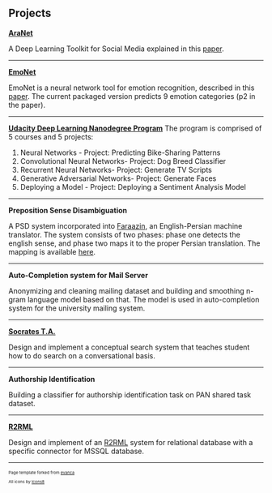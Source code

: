 ## Projects


[**AraNet**](https://github.com/UBC-NLP/aranet)

A Deep Learning Toolkit for Social Media explained in this [paper](https://www.aclweb.org/anthology/2020.osact-1.3/https://www.aclweb.org/anthology/2020.osact-1.3/).

---

[**EmoNet**](https://github.com/UBC-NLP/EmoNet)


EmoNet is a neural network tool for emotion recognition, described in this [paper](https://www.aclweb.org/anthology/P17-1067/). The current packaged version predicts 9 emotion categories (p2 in the paper).


---

[**Udacity Deep Learning Nanodegree Program**](https://github.com/hazadeh/Udacity-Deep-Learning-Nanodegree)
The program is comprised of 5 courses and 5 projects:
1. Neural Networks - Project: Predicting Bike-Sharing Patterns
2. Convolutional Neural Networks- Project: Dog Breed Classifier
3. Recurrent Neural Networks- Project: Generate TV Scripts
4. Generative Adversarial Networks- Project: Generate Faces
4. Deploying a Model - Project: Deploying a Sentiment Analysis Model

---

**Preposition Sense Disambiguation**

A PSD system incorporated into [Faraazin](https://ut.ac.ir/en/news/5908/ut-faraazin-translates-english-and-persian-texts), an English-Persian machine translator. 
The system consists of two phases: phase one detects the english sense, and phase two maps it to the proper Persian translation.
The mapping is available [here](https://ece.ut.ac.ir/en/web/nlp/resources).


---
 
**Auto-Completion system for Mail Server**

Anonymizing and cleaning mailing dataset and building and smoothing n-gram language model based on that.
The model is used in auto-completion system for the university mailing system. 


---

[**Socrates T.A.**](https://github.com/hazadeh/Socrates)

Design and implement a conceptual search system that teaches student how to do search on a conversational basis.

---
**Authorship Identification**

Building a classifier for authorship identification task on PAN shared task dataset. 

---
[**R2RML**](https://github.com/hazadeh/r2rml_processor)

Design and implement of an [R2RML](https://www.w3.org/TR/r2rml/) system for relational database with a specific connector for MSSQL database.
 





---
<p style="font-size:8px">Page template forked from <a href="https://github.com/evanca/quick-portfolio">evanca</a></p>
<p style="font-size:8px">All icons by <a target="_blank" href="https://icons8.com">Icons8</a></P
<!-- Remove above link if you don't want to attibute -->
